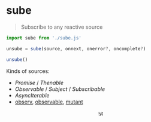 # sube

> Subscribe to any reactive source

```js
import sube from './sube.js'

unsube = sube(source, onnext, onerror?, oncomplete?)

unsube()
```

Kinds of sources:

* _Promise_ / _Thenable_
* _Observable_ / _Subject_ / _Subscribable_
* _AsyncIterable_
* [observ](https://www.npmjs.com/package/observ), [observable](https://www.npmjs.com/package/observable), [mutant](https://www.npmjs.com/package/mutant)

<p align="center">🕉<p>
